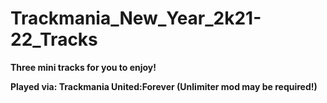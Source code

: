 # Trackmania_New_Year_2k21-22_Tracks

<p><b>Three mini tracks for you to enjoy!</b></p>

<p><b>Played via: Trackmania United:Forever (Unlimiter mod may be required!)</b></p>